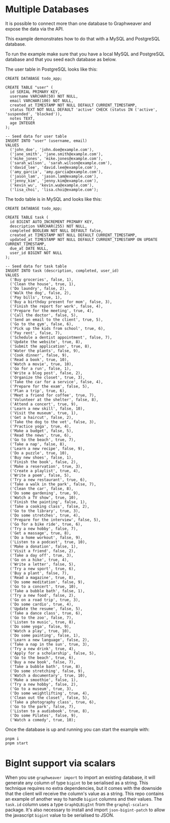 # Multiple Databases

It is possible to connect more than one database to Graphweaver and expose the data via the API.

This example demonstrates how to do that with a MySQL and PostgreSQL database.

To run the example make sure that you have a local MySQL and PostgreSQL database and that you seed each database as below.

The user table in PostgreSQL looks like this:

```
CREATE DATABASE todo_app;

CREATE TABLE "user" (
  id SERIAL PRIMARY KEY,
  username VARCHAR(50) NOT NULL,
  email VARCHAR(100) NOT NULL,
  created_at TIMESTAMP NOT NULL DEFAULT CURRENT_TIMESTAMP,
  status TEXT NOT NULL DEFAULT 'active' CHECK (status IN ('active', 'suspended', 'blocked')),
  notes TEXT,
  age INTEGER
);

-- Seed data for user table
INSERT INTO "user" (username, email)
VALUES
  ('john_doe', 'john.doe@example.com'),
  ('jane_smith', 'jane.smith@example.com'),
  ('mike_jones', 'mike.jones@example.com'),
  ('sarah_wilson', 'sarah.wilson@example.com'),
  ('david_lee', 'david.lee@example.com'),
  ('amy_garcia', 'amy.garcia@example.com'),
  ('jason_lam', 'jason.lam@example.com'),
  ('jenny_kim', 'jenny.kim@example.com'),
  ('kevin_wu', 'kevin.wu@example.com'),
  ('lisa_choi', 'lisa.choi@example.com');
```

The todo table is in MySQL and looks like this:

```
CREATE DATABASE todo_app;

CREATE TABLE task (
  id BIGINT AUTO_INCREMENT PRIMARY KEY,
  description VARCHAR(255) NOT NULL,
  completed BOOLEAN NOT NULL DEFAULT false,
  created_at TIMESTAMP NOT NULL DEFAULT CURRENT_TIMESTAMP,
  updated_at TIMESTAMP NOT NULL DEFAULT CURRENT_TIMESTAMP ON UPDATE CURRENT_TIMESTAMP,
  due_at DATE NULL,
  user_id BIGINT NOT NULL
);

-- Seed data for task table
INSERT INTO task (description, completed, user_id)
VALUES
  ('Buy groceries', false, 1),
  ('Clean the house', true, 1),
  ('Do laundry', false, 2),
  ('Walk the dog', false, 2),
  ('Pay bills', true, 1),
  ('Buy a birthday present for mom', false, 3),
  ('Finish the report for work', false, 4),
  ('Prepare for the meeting', true, 4),
  ('Call the doctor', false, 5),
  ('Send an email to the client', true, 5),
  ('Go to the gym', false, 6),
  ('Pick up the kids from school', true, 6),
  ('Pay rent', false, 7),
  ('Schedule a dentist appointment', false, 7),
  ('Update the website', true, 8),
  ('Submit the application', true, 8),
  ('Water the plants', false, 9),
  ('Cook dinner', false, 9),
  ('Read a book', true, 10),
  ('Watch a movie', true, 10),
  ('Go for a run', false, 1),
  ('Write a blog post', false, 2),
  ('Organize the closet', true, 3),
  ('Take the car for a service', false, 4),
  ('Prepare for the exam', false, 5),
  ('Plan a trip', true, 6),
  ('Meet a friend for coffee', true, 7),
  ('Volunteer at the shelter', false, 8),
  ('Attend a concert', true, 9),
  ('Learn a new skill', false, 10),
  ('Visit the museum', true, 1),
  ('Get a haircut', false, 2),
  ('Take the dog to the vet', false, 3),
  ('Practice yoga', true, 4),
  ('Make a budget', false, 5),
  ('Read the news', true, 6),
  ('Go to the beach', true, 7),
  ('Take a nap', false, 8),
  ('Learn a new recipe', false, 9),
  ('Do a puzzle', true, 10),
  ('Buy new shoes', false, 1),
  ('Finish the book', false, 2),
  ('Make a reservation', true, 3),
  ('Create a playlist', true, 4),
  ('Write a poem', false, 5),
  ('Try a new restaurant', true, 6),
  ('Take a walk in the park', false, 7),
  ('Clean the car', false, 8),
  ('Do some gardening', true, 9),
  ('Watch a TV show', true, 10),
  ('Finish the painting', false, 1),
  ('Take a cooking class', false, 2),
  ('Go to the library', true, 3),
  ('Do some stretches', true, 4),
  ('Prepare for the interview', false, 5),
  ('Go for a bike ride', true, 6),
  ('Try a new hobby', false, 7),
  ('Get a massage', true, 8),
  ('Do a home workout', false, 9),
  ('Listen to a podcast', true, 10),
  ('Make a donation', false, 1),
  ('Visit a friend', false, 2),
  ('Take a day off', true, 3),
  ('Go on a hike', true, 4),
  ('Write a letter', false, 5),
  ('Try a new sport', true, 6),
  ('Buy a plant', false, 7),
  ('Read a magazine', true, 8),
  ('Do some meditation', false, 9),
  ('Go to a concert', true, 10),
  ('Take a bubble bath', false, 1),
  ('Try a new food', false, 2),
  ('Go on a road trip', true, 3),
  ('Do some cardio', true, 4),
  ('Update the resume', false, 5),
  ('Take a dance class', true, 6),
  ('Go to the zoo', false, 7),
  ('Listen to music', true, 8),
  ('Do some yoga', false, 9),
  ('Watch a play', true, 10),
  ('Do some painting', false, 1),
  ('Learn a new language', false, 2),
  ('Take a nap in the sun', true, 3),
  ('Try a new drink', true, 4),
  ('Apply for a scholarship', false, 5),
  ('Go to the beach', true, 6),
  ('Buy a new book', false, 7),
  ('Take a bubble bath', true, 8),
  ('Do some stretching', false, 9),
  ('Watch a documentary', true, 10),
  ('Make a smoothie', false, 1),
  ('Try a new hobby', false, 2),
  ('Go to a museum', true, 3),
  ('Do some weightlifting', true, 4),
  ('Clean out the closet', false, 5),
  ('Take a photography class', true, 6),
  ('Go to the park', false, 7),
  ('Listen to a audiobook', true, 8),
  ('Do some Pilates', false, 9),
  ('Watch a comedy', true, 10);
```

Once the database is up and running you can start the example with:

```
pnpm i
pnpm start
```

# BigInt support via scalars

When you use `graphweaver import` to import an existing database, it will generate any column of type `bigint` to be serialised as a string. This technique requires no extra dependencies, but it comes with the downside that the client will receive the column's value as a string. This repo contains an example of another way to handle `bigint` columns and their values. The `task.id` column uses a type `GraphQLBigInt` from the `graphql-scalars` package. It's also necessary to install and import `json-bigint-patch` to allow the javascript `bigint` value to be serialised to JSON.
